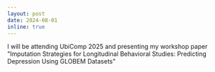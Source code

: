 ```yaml
---
layout: post
date: 2024-08-01
inline: true
---
```


I will be attending UbiComp 2025 and presenting my workshop paper "Imputation Strategies for Longitudinal Behavioral Studies: Predicting Depression Using GLOBEM Datasets"
